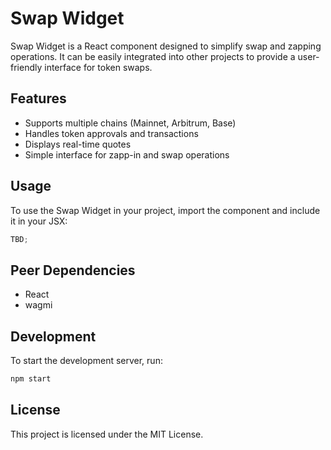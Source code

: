 # Swap Widget

Swap Widget is a React component designed to simplify swap and zapping operations. It can be easily integrated into other projects to provide a user-friendly interface for token swaps.

## Features

- Supports multiple chains (Mainnet, Arbitrum, Base)
- Handles token approvals and transactions
- Displays real-time quotes
- Simple interface for zapp-in and swap operations

## Usage

To use the Swap Widget in your project, import the component and include it in your JSX:

```typescript
TBD;
```

## Peer Dependencies

- React
- wagmi

## Development

To start the development server, run:

```bash
npm start
```

## License

This project is licensed under the MIT License.

```

```
